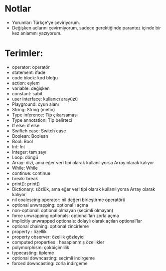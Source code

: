 # Notlar
+ Yorumları  Türkçe'ye çeviriyorum.
+ Değişken adlarını çevirmiyorum, sadece gerektiğinde parantez içinde bir kez anlamını yazıyorum.

# Terimler:
+ operator: operatör
+ statement: ifade
+ code block: kod bloğu
+ action: eylem
+ variable: değişken
+ constant: sabit
+ user interface: kullanıcı arayüzü
+ Playground: oyun alanı
+ String: String (metin)
+ Type inference: Tip çıkarsaması
+ Type annotation: Tip belirteci
+ If else: if else
+ Swiftch case: Switch case
+ Boolean: Boolean
+ Bool: Bool
+ Int: Int
+ Integer: tam sayı
+ Loop: döngü
+ Array: dizi, ama eğer veri tipi olarak kullanılıyorsa Array olarak kalıyor
+ While: While
+ continue: continue
+ break: break
+ print(): print()
+ Dictionary: sözlük, ama eğer veri tipi olarak kullanılıyorsa Array olarak kalıyor
+ nil coalescing operator: nil değeri birleştirme operatörü
+ optional unwrapping: optional'ı açma
+ non-optional: optional olmayan (seçimli olmayan)
+ force unwrapping optionals: optional'ları zorla açma
+ implicitly unwrapped optionals: dolaylı olarak açılan optional'lar
+ optional chaining: optional zincirleme
+ property : özellik
+ property observer: özellik gözleyici
+ computed properties : hesaplanmış özellikler
+ polymorphism: çokbiçimlilik
+ typecasting: tipleme
+ optional downcasting: seçimli indirgeme
+ forced downcasting: zorla indirgeme
